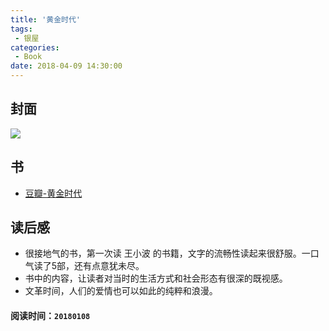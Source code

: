 ```yaml
---
title: '黄金时代'
tags:
 - 银屋
categories:
 - Book
date: 2018-04-09 14:30:00
---
```



## 封面

<img src="https://img3.doubanio.com/lpic/s5745604.jpg" />

<!--more-->

## 书

- [豆瓣-黄金时代](https://book.douban.com/subject/1883992/)

## 读后感

- 很接地气的书，第一次读 王小波 的书籍，文字的流畅性读起来很舒服。一口气读了5部，还有点意犹未尽。
- 书中的内容，让读者对当时的生活方式和社会形态有很深的既视感。
- 文革时间，人们的爱情也可以如此的纯粹和浪漫。

#### 阅读时间：`20180108`


